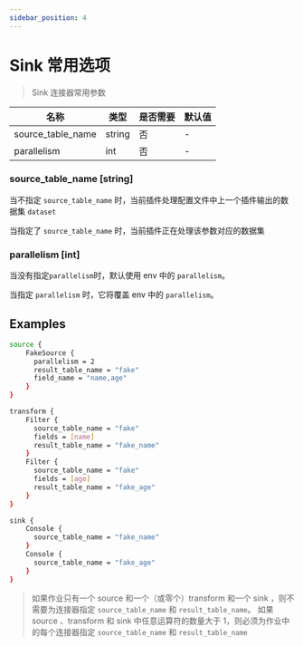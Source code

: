 ```yaml
---
sidebar_position: 4
---
```


# Sink 常用选项

> Sink 连接器常用参数

|        名称         |   类型   | 是否需要 | 默认值 |
|-------------------|--------|------|-----|
| source_table_name | string | 否    | -   |
| parallelism       | int    | 否    | -   |

### source_table_name [string]

当不指定 `source_table_name` 时，当前插件处理配置文件中上一个插件输出的数据集 `dataset`

当指定了 `source_table_name` 时，当前插件正在处理该参数对应的数据集

### parallelism [int]

当没有指定`parallelism`时，默认使用 env 中的 `parallelism`。

当指定 `parallelism` 时，它将覆盖 env 中的 `parallelism`。

## Examples

```bash
source {
    FakeSource {
      parallelism = 2
      result_table_name = "fake"
      field_name = "name,age"
    }
}

transform {
    Filter {
      source_table_name = "fake"
      fields = [name]
      result_table_name = "fake_name"
    }
    Filter {
      source_table_name = "fake"
      fields = [age]
      result_table_name = "fake_age"
    }
}

sink {
    Console {
      source_table_name = "fake_name"
    }
    Console {
      source_table_name = "fake_age"
    }
}
```

> 如果作业只有一个 source 和一个（或零个）transform 和一个 sink ，则不需要为连接器指定 `source_table_name` 和 `result_table_name`。
> 如果 source 、transform 和 sink 中任意运算符的数量大于 1，则必须为作业中的每个连接器指定 `source_table_name` 和 `result_table_name`

